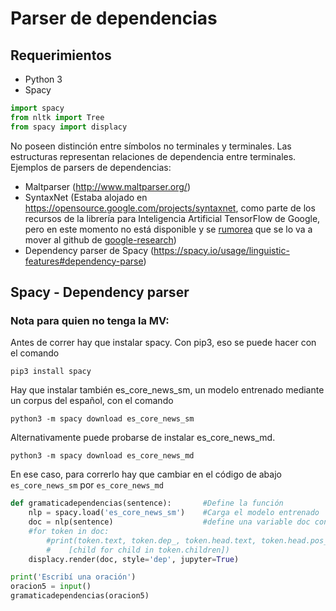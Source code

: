 # Parser de dependencias

## Requerimientos
- Python 3
- Spacy


```python
import spacy
from nltk import Tree
from spacy import displacy 
```

No poseen distinción entre símbolos no terminales y terminales. Las estructuras representan relaciones de dependencia entre terminales.
Ejemplos de parsers de dependencias:
* Maltparser (http://www.maltparser.org/)
* SyntaxNet (Estaba alojado en https://opensource.google.com/projects/syntaxnet, como parte de los recursos de la librería para Inteligencia Artificial TensorFlow de Google, pero en este momento no está disponible y se [rumorea](https://github.com/tensorflow/models/issues/8411) que se lo va a mover al github de [google-research](https://github.com/google-research/google-research))
* Dependency parser de Spacy (https://spacy.io/usage/linguistic-features#dependency-parse)

## Spacy - Dependency parser

### Nota para quien no tenga la MV: 

Antes de correr hay que instalar spacy. Con pip3, eso se puede hacer con el comando 

`pip3 install spacy`

Hay que instalar también es_core_news_sm, un modelo entrenado mediante un corpus del español, con el comando

`python3 -m spacy download es_core_news_sm`

Alternativamente puede probarse de instalar es_core_news_md.

`python3 -m spacy download es_core_news_md`

En ese caso, para correrlo hay que cambiar en el código de abajo `es_core_news_sm` por `es_core_news_md`


```python
def gramaticadependencias(sentence):       #Define la función
    nlp = spacy.load('es_core_news_sm')    #Carga el modelo entrenado
    doc = nlp(sentence)                    #define una variable doc con la oración procesada por el modelo
    #for token in doc:               
        #print(token.text, token.dep_, token.head.text, token.head.pos_,
        #    [child for child in token.children])
    displacy.render(doc, style='dep', jupyter=True)

```


```python
print('Escribí una oración')
oracion5 = input()
gramaticadependencias(oracion5)
```


```python

```
